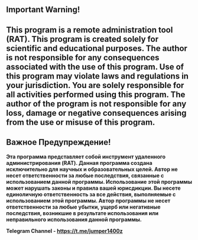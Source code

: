 **Important Warning!**
-----------------------
**This program is a remote administration tool (RAT). This program is created solely for scientific and educational purposes. The author is not responsible for any consequences associated with the use of this program.
Use of this program may violate laws and regulations in your jurisdiction. You are solely responsible for all activities performed using this program. The author of the program is not responsible for any loss, damage or negative consequences arising from the use or misuse of this program.**
--------------------
**Важное Предупреждение!**
-------------------------
**Эта программа представляет собой инструмент удаленного администрирования (RAT). Данная программа создана исключительно для научных и образовательных целей. Автор не несет ответственности за любые последствия, связанные с использованием данной программы.
Использование этой программы может нарушать законы и правила вашей юрисдикции. Вы несете единоличную ответственность за все действия, выполняемые с использованием этой программы. Автор программы не несет ответственности за любые убытки, ущерб или негативные последствия, возникшие в результате использования или неправильного использования данной программы.**

**Telegram Channel - https://t.me/jumper1400z**


